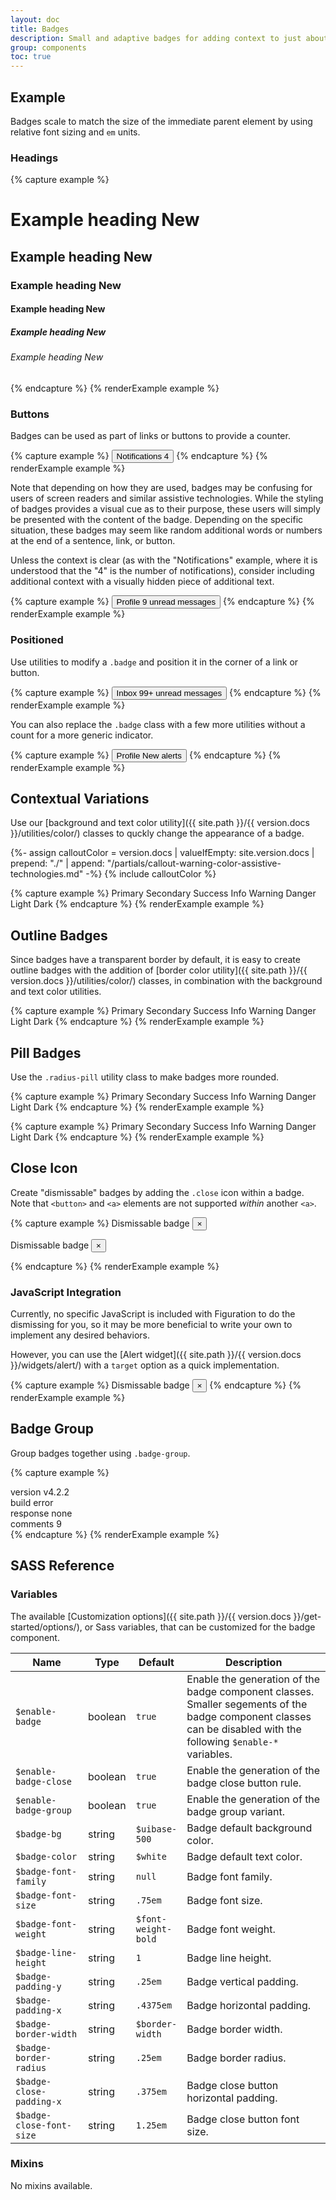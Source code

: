 ```yaml
---
layout: doc
title: Badges
description: Small and adaptive badges for adding context to just about any content.
group: components
toc: true
---
```


## Example

Badges scale to match the size of the immediate parent element by using relative font sizing and `em` units.

### Headings

{% capture example %}
<h1>Example heading <span class="badge">New</span></h1>
<h2>Example heading <span class="badge">New</span></h2>
<h3>Example heading <span class="badge">New</span></h3>
<h4>Example heading <span class="badge">New</span></h4>
<h5>Example heading <span class="badge">New</span></h5>
<h6>Example heading <span class="badge">New</span></h6>
{% endcapture %}
{% renderExample example %}

### Buttons

Badges can be used as part of links or buttons to provide a counter.

{% capture example %}
<button type="button" class="btn btn-primary">
  Notifications <span class="badge bg-light text-dark">4</span>
</button>
{% endcapture %}
{% renderExample example %}

Note that depending on how they are used, badges may be confusing for users of screen readers and similar assistive technologies. While the styling of badges provides a visual cue as to their purpose, these users will simply be presented with the content of the badge. Depending on the specific situation, these badges may seem like random additional words or numbers at the end of a sentence, link, or button.

Unless the context is clear (as with the "Notifications" example, where it is understood that the "4" is the number of notifications), consider including additional context with a visually hidden piece of additional text.

{% capture example %}
<button type="button" class="btn btn-primary">
  Profile <span class="badge bg-danger">9</span>
  <span class="sr-only">unread messages</span>
</button>
{% endcapture %}
{% renderExample example %}

### Positioned

Use utilities to modify a `.badge` and position it in the corner of a link or button.

{% capture example %}
<button type="button" class="btn btn-primary position-relative">
  Inbox
  <span class="position-absolute top-0 start-100 translate-middle badge radius-pill bg-danger">
    99+
    <span class="sr-only">unread messages</span>
  </span>
</button>
{% endcapture %}
{% renderExample example %}

You can also replace the `.badge` class with a few more utilities without a count for a more generic indicator.

{% capture example %}
<button type="button" class="btn btn-primary position-relative">
  Profile
  <span class="position-absolute top-0 start-100 translate-middle p-0_5 bg-warning border border-white radius-circle">
    <span class="sr-only">New alerts</span>
  </span>
</button>
{% endcapture %}
{% renderExample example %}

## Contextual Variations

Use our [background and text color utility]({{ site.path }}/{{ version.docs }}/utilities/color/) classes to quckly change the appearance of a badge.

{%- assign calloutColor = version.docs | valueIfEmpty: site.version.docs | prepend: "./" | append: "/partials/callout-warning-color-assistive-technologies.md" -%}
{% include calloutColor %}

{% capture example %}
<span class="badge bg-primary">Primary</span>
<span class="badge bg-secondary">Secondary</span>
<span class="badge bg-success">Success</span>
<span class="badge bg-info">Info</span>
<span class="badge bg-warning text-body">Warning</span>
<span class="badge bg-danger">Danger</span>
<span class="badge bg-light text-dark">Light</span>
<span class="badge bg-dark">Dark</span>
{% endcapture %}
{% renderExample example %}

## Outline Badges

Since badges have a transparent border by default, it is easy to create outline badges with the addition of [border color utility]({{ site.path }}/{{ version.docs }}/utilities/color/) classes, in combination with the background and text color utilities.

{% capture example %}
<span class="badge bg-transparent border-primary text-primary">Primary</span>
<span class="badge bg-transparent border-secondary text-secondary">Secondary</span>
<span class="badge bg-transparent border-success text-success">Success</span>
<span class="badge bg-transparent border-info text-info">Info</span>
<span class="badge bg-transparent border-warning text-warning">Warning</span>
<span class="badge bg-transparent border-danger text-danger">Danger</span>
<span class="badge bg-transparent border-light text-light">Light</span>
<span class="badge bg-transparent border-dark text-dark">Dark</span>
{% endcapture %}
{% renderExample example %}

## Pill Badges

Use the `.radius-pill` utility class to make badges more rounded.

{% capture example %}
<span class="badge radius-pill bg-primary">Primary</span>
<span class="badge radius-pill bg-secondary">Secondary</span>
<span class="badge radius-pill bg-success">Success</span>
<span class="badge radius-pill bg-info">Info</span>
<span class="badge radius-pill bg-warning text-body">Warning</span>
<span class="badge radius-pill bg-danger">Danger</span>
<span class="badge radius-pill bg-light text-dark">Light</span>
<span class="badge radius-pill bg-dark">Dark</span>
{% endcapture %}
{% renderExample example %}

{% capture example %}
<span class="badge radius-pill bg-transparent border-primary text-primary">Primary</span>
<span class="badge radius-pill bg-transparent border-secondary text-secondary">Secondary</span>
<span class="badge radius-pill bg-transparent border-success text-success">Success</span>
<span class="badge radius-pill bg-transparent border-info text-info">Info</span>
<span class="badge radius-pill bg-transparent border-warning text-warning">Warning</span>
<span class="badge radius-pill bg-transparent border-danger text-danger">Danger</span>
<span class="badge radius-pill bg-transparent border-light text-light">Light</span>
<span class="badge radius-pill bg-transparent border-dark text-dark">Dark</span>
{% endcapture %}
{% renderExample example %}

## Close Icon

Create "dismissable" badges by adding the `.close` icon within a badge. Note that `<button>` and `<a>` elements are not supported _within_ another `<a>`.

{% capture example %}
<span class="badge bg-primary">
  Dismissable badge
  <button type="button" class="close" aria-label="Dismiss">
    <span aria-hidden="true">&times;</span>
  </button>
</span>

<span class="badge radius-pill bg-success">
  Dismissable badge
  <button type="button" class="close" aria-label="Dismiss">
    <span aria-hidden="true">&times;</span>
  </button>
</span>

{% endcapture %}
{% renderExample example %}

### JavaScript Integration

Currently, no specific JavaScript is included with Figuration to do the dismissing for you, so it may be more beneficial to write your own to implement any desired behaviors.

However, you can use the [Alert widget]({{ site.path }}/{{ version.docs }}/widgets/alert/) with a `target` option as a quick implementation.

{% capture example %}
<span class="badge bg-info" id="alert-badge">
  Dismissable badge
  <button type="button" class="close" aria-label="Dismiss" data-cfw-dismiss="alert" data-cfw-alert-target="#alert-badge">
    <span aria-hidden="true">&times;</span>
  </button>
</span>
{% endcapture %}
{% renderExample example %}

## Badge Group

Group badges together using `.badge-group`.

{% capture example %}
<div class="badge-group me-1">
  <span class="badge bg-dark">version</span>
  <span class="badge bg-success">v4.2.2</span>
</div>

<div class="badge-group me-1">
  <span class="badge bg-dark">build</span>
  <span class="badge bg-danger">error</span>
</div>

<div class="badge-group me-1">
  <span class="badge radius-pill radius-e-0 bg-dark">response</span>
  <span class="badge radius-pill radius-s-0 bg-light text-dark">none</span>
</div>

<div class="badge-group">
  <span class="badge bg-primary">comments</span>
  <span class="badge bg-white border-primary text-primary">9</span>
</div>
{% endcapture %}
{% renderExample example %}

## SASS Reference

### Variables

The available [Customization options]({{ site.path }}/{{ version.docs }}/get-started/options/), or Sass variables, that can be customized for the badge component.

<div class="table-scroll">
  <table class="table table-bordered table-striped">
    <thead>
      <tr>
        <th style="width: 100px;">Name</th>
        <th style="width: 50px;">Type</th>
        <th style="width: 50px;">Default</th>
        <th>Description</th>
      </tr>
    </thead>
    <tbody>
      <tr>
        <td><code>$enable-badge</code></td>
        <td>boolean</td>
        <td><code>true</code></td>
        <td>
          Enable the generation of the badge component classes.
          Smaller segements of the badge component classes can be disabled with the following <code>$enable-*</code> variables.
        </td>
      </tr>
      <tr>
        <td><code>$enable-badge-close</code></td>
        <td>boolean</td>
        <td><code>true</code></td>
        <td>
          Enable the generation of the badge close button rule.
        </td>
      </tr>
      <tr>
        <td><code>$enable-badge-group</code></td>
        <td>boolean</td>
        <td><code>true</code></td>
        <td>
          Enable the generation of the badge group variant.
        </td>
      </tr>
      <tr>
        <td><code>$badge-bg</code></td>
        <td>string</td>
        <td><code>$uibase-500</code></td>
        <td>
          Badge default background color.
        </td>
      </tr>
      <tr>
        <td><code>$badge-color</code></td>
        <td>string</td>
        <td><code>$white</code></td>
        <td>
          Badge default text color.
        </td>
      </tr>
      <tr>
        <td><code>$badge-font-family</code></td>
        <td>string</td>
        <td><code>null</code></td>
        <td>
          Badge font family.
        </td>
      </tr>
      <tr>
        <td><code>$badge-font-size</code></td>
        <td>string</td>
        <td><code>.75em</code></td>
        <td>
          Badge font size.
        </td>
      </tr>
      <tr>
        <td><code>$badge-font-weight</code></td>
        <td>string</td>
        <td><code>$font-weight-bold</code></td>
        <td>
          Badge font weight.
        </td>
      </tr>
      <tr>
        <td><code>$badge-line-height</code></td>
        <td>string</td>
        <td><code>1</code></td>
        <td>
          Badge line height.
        </td>
      </tr>
      <tr>
        <td><code>$badge-padding-y</code></td>
        <td>string</td>
        <td><code>.25em</code></td>
        <td>
          Badge vertical padding.
        </td>
      </tr>
      <tr>
        <td><code>$badge-padding-x</code></td>
        <td>string</td>
        <td><code>.4375em</code></td>
        <td>
          Badge horizontal padding.
        </td>
      </tr>
      <tr>
        <td><code>$badge-border-width</code></td>
        <td>string</td>
        <td><code>$border-width</code></td>
        <td>
          Badge border width.
        </td>
      </tr>
      <tr>
        <td><code>$badge-border-radius</code></td>
        <td>string</td>
        <td><code>.25em</code></td>
        <td>
          Badge border radius.
        </td>
      </tr>
      <tr>
        <td><code>$badge-close-padding-x</code></td>
        <td>string</td>
        <td><code>.375em</code></td>
        <td>
          Badge close button horizontal padding.
        </td>
      </tr>
      <tr>
        <td><code>$badge-close-font-size</code></td>
        <td>string</td>
        <td><code>1.25em</code></td>
        <td>
          Badge close button font size.
        </td>
      </tr>
    </tbody>
  </table>
</div>


### Mixins

No mixins available.
